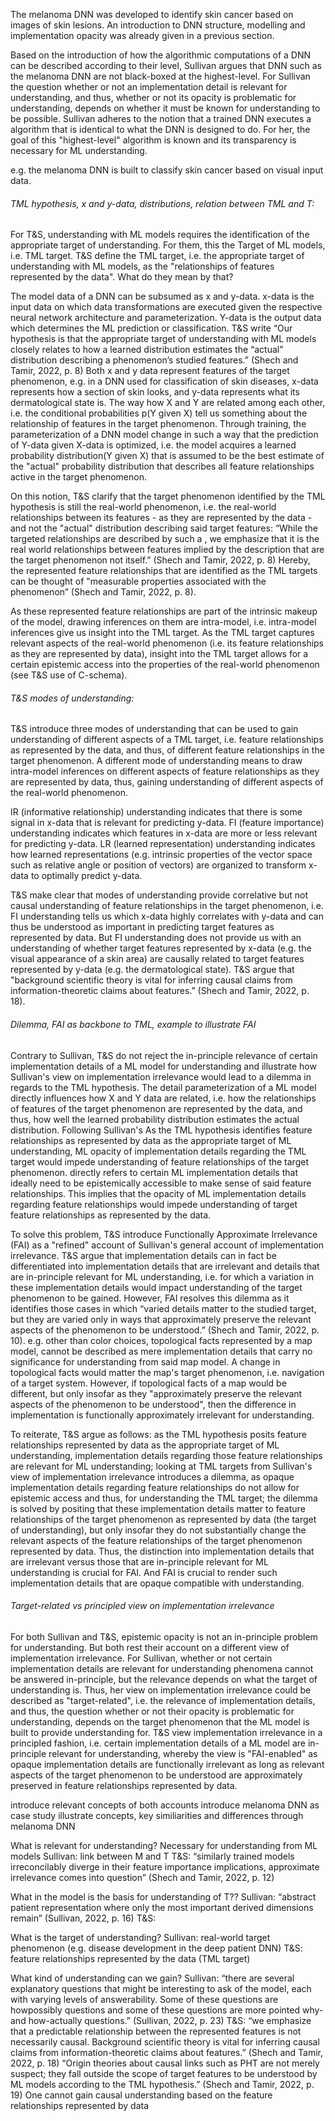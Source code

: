 The melanoma DNN was developed to identify skin cancer based on images of skin lesions. 
An introduction to DNN structure, modelling and implementation opacity was already given in a previous section.

Based on the introduction of how the algorithmic computations of a DNN can be described according to their level, Sullivan argues that DNN such as the melanoma DNN are not black-boxed at the highest-level.
For Sullivan the question whether or not an implementation detail is relevant for understanding, and thus, whether or not its opacity is problematic for understanding, depends on whether it must be known for understanding to be possible. 
Sullivan adheres to the notion that a trained DNN executes a algorithm that is identical to what the DNN is designed to do. For her, the goal of this "highest-level" algorithm is known and its transparency is necessary for ML understanding. 

e.g. the melanoma DNN is built to classify skin cancer based on visual input data. 





###### TML hypothesis, x and y-data, distributions, relation between TML and T:
For T&S, understanding with ML models requires the identification of the appropriate target of understanding. For them, this the Target of ML models, i.e. TML target. 
T&S define the TML target, i.e. the appropriate target of understanding with ML models, as the "relationships of features represented by the data". What do they mean by that?

The model data of a DNN can be subsumed as x and y-data. x-data is the input data on which data transformations are executed given the respective neural network architecture and parameterization. Y-data is the output data which determines the ML prediction or classification. T&S write “Our hypothesis is that the appropriate target of understanding with ML models closely relates to how a learned distribution estimates the “actual” distribution describing a phenomenon’s studied features.” (Shech and Tamir, 2022, p. 8)
Both x and y data represent features of the target phenomenon, e.g. in a DNN used for classification of skin diseases, x-data represents how a section of skin looks, and y-data represents what its dermatological state is. The way how X and Y are related among each other, i.e. the conditional probabilities p(Y given X) tell us something about the relationship of features in the target phenomenon. Through training, the parameterization of a DNN model change in such a way that the prediction of Y-data given X-data is optimized, i.e. the model acquires a learned probability distribution(Y given X) that is assumed to be the best estimate of the "actual" probability distribution that describes all feature relationships active in the target phenomenon.

On this notion, T&S clarify that the target phenomenon identified by the TML hypothesis is still the real-world phenomenon, i.e. the real-world relationships between its features - as they are represented by the data - and not the "actual" distribution describing said target features: “While the targeted relationships are described by such a , we emphasize that it is the real world relationships between features implied by the description that are the target phenomenon not itself.” (Shech and Tamir, 2022, p. 8)
Hereby, the represented feature relationships that are identified as the TML targets can be thought of "measurable properties associated with the phenomenon” (Shech and Tamir, 2022, p. 8).

As these represented feature relationships are part of the intrinsic makeup of the model, drawing inferences on them are intra-model, i.e. intra-model inferences give us insight into the TML target. 
As the TML target captures relevant aspects of the real-world phenomenon (i.e. its feature relationships as they are represented by data), insight into the TML target allows for a certain epistemic access into the properties of the real-world phenomenon (see T&S use of C-schema).

###### T&S modes of understanding:
T&S introduce three modes of understanding that can be used to gain understanding of different aspects of a TML target, i.e. feature relationships as represented by the data, and thus, of different feature relationships in the target phenomenon. A different mode of understanding means to draw intra-model inferences on different aspects of feature relationships as they are represented by data, thus, gaining understanding of different aspects of the real-world phenomenon.

IR (informative relationship) understanding indicates that there is some signal in x-data that is relevant for predicting y-data. 
FI (feature importance) understanding indicates which features in x-data are more or less relevant for predicting y-data.
LR (learned representation) understanding indicates how learned representations (e.g. intrinsic properties of the vector space such as relative angle or position of vectors) are organized to transform x-data to optimally predict y-data.

T&S make clear that modes of understanding provide correlative but not causal understanding of feature relationships in the target phenomenon, i.e. FI understanding tells us which x-data highly correlates with y-data and can thus be understood as important in predicting target features as represented by data.
But FI understanding does not provide us with an understanding of whether target features represented by x-data (e.g. the visual appearance of a skin area) are causally related to target features represented by y-data (e.g. the dermatological state). T&S argue that "background scientific theory is vital for inferring causal claims from information-theoretic claims about features.” (Shech and Tamir, 2022, p. 18).

###### Dilemma, FAI as backbone to TML, example to illustrate FAI
Contrary to Sullivan, T&S do not reject the in-principle relevance of certain implementation details of a ML model for understanding and illustrate how Sullivan's view on implementation irrelevance would lead to a dilemma in regards to the TML hypothesis. The detail parameterization of a ML model directly influences how X and Y data are related, i.e. how the relationships of features of the target phenomenon are represented by the data, and thus, how well the learned probability distribution estimates the actual distribution. Following Sullivan's As the TML hypothesis identifies feature relationships as represented by data as the appropriate target of ML understanding, ML opacity of implementation details regarding the TML target would impede understanding of feature relationships of the target phenomenon. directly refers to certain ML implementation details that ideally need to be epistemically accessible to make sense of said feature relationships. This implies that the opacity of ML implementation details regarding feature relationships would impede understanding of target feature relationships as represented by the data.

To solve this problem, T&S introduce Functionally Approximate Irrelevance (FAI) as a "refined" account of Sullivan's general account of implementation irrelevance.
T&S argue that implementation details can in fact be differentiated into implementation details that are irrelevant and details that are in-principle relevant for ML understanding, i.e. for which a variation in these implementation details would impact understanding of the target phenomenon to be gained. However, FAI resolves this dilemma as it identifies those cases in which “varied details matter to the studied target, but they are varied only in ways that approximately preserve the relevant aspects of the phenomenon to be understood.” (Shech and Tamir, 2022, p. 10).
e.g. other than color choices, topological facts represented by a map model, cannot be described as mere implementation details that carry no significance for understanding from said map model. A change in topological facts would matter the map's target phenomenon, i.e. navigation of a target system. However, if topological facts of a map would be different, but only insofar as they "approximately preserve the relevant aspects of the phenomenon to be understood", then the difference in implementation is functionally approximately irrelevant for understanding.

To reiterate, T&S argue as follows: as the TML hypothesis posits feature relationships represented by data as the appropriate target of ML understanding, implementation details regarding those feature relationships are relevant for ML understanding; looking at TML targets from Sullivan's view of implementation irrelevance introduces a dilemma, as opaque implementation details regarding feature relationships do not allow for epistemic access and thus, for understanding the TML target; the dilemma is solved by positing that these implementation details matter to feature relationships of the target phenomenon as represented by data (the target of understanding), but only insofar they do not substantially change the relevant aspects of the feature relationships of the target phenomenon represented by data. Thus, the distinction into implementation details that are irrelevant versus those that are in-principle relevant for ML understanding is crucial for FAI. And FAI is crucial to render such implementation details that are opaque compatible with understanding.

###### Target-related vs principled view on implementation irrelevance
For both Sullivan and T&S, epistemic opacity is not an in-principle problem for understanding. But both rest their account on a different view of implementation irrelevance. For Sullivan, whether or not certain implementation details are relevant for understanding phenomena cannot be answered in-principle, but the relevance depends on what the target of understanding is. Thus, her view on implementation irrelevance could be described as "target-related", i.e. the relevance of implementation details, and thus, the question whether or not their opacity is problematic for understanding, depends on the target phenomenon that the ML model is built to provide understanding for.
T&S view implementation irrelevance in a principled fashion, i.e. certain implementation details of a ML model are in-principle relevant for understanding, whereby the view is "FAI-enabled" as opaque implementation details are functionally irrelevant as long as relevant aspects of the target phenomenon to be understood are approximately preserved in feature relationships represented by data.


introduce relevant concepts of both accounts
introduce melanoma DNN as case study
illustrate concepts, key similiarities and differences through melanoma DNN





What is relevant for understanding? Necessary for understanding from ML models
Sullivan: link between M and T
T&S: “similarly trained models irreconcilably diverge in their feature importance implications, approximate irrelevance comes into question” (Shech and Tamir, 2022, p. 12)

What in the model is the basis for understanding of T??
Sullivan: “abstract patient representation where only the most important derived dimensions remain” (Sullivan, 2022, p. 16)
T&S: 

What is the target of understanding?
Sullivan: real-world target phenomenon (e.g. disease development in the deep patient DNN)
T&S: feature relationships represented by the data (TML target)

What kind of understanding can we gain?
Sullivan: “there are several explanatory questions that might be interesting to ask of the model, each with varying levels of answerability. Some of these questions are howpossibly questions and some of these questions are more pointed why- and how-actually questions.” (Sullivan, 2022, p. 23)
T&S: “we emphasize that a predictable relationship between the represented features is not necessarily causal. Background scientific theory is vital for inferring causal claims from information-theoretic claims about features.” (Shech and Tamir, 2022, p. 18)
“Origin theories about causal links such as PHT are not merely suspect; they fall outside the scope of target features to be understood by ML models according to the TML hypothesis.” (Shech and Tamir, 2022, p. 19)
One cannot gain causal understanding based on the feature relationships represented by data





